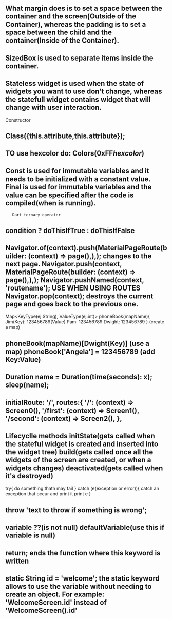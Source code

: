 What margin does is to set a space between the container and the screen(Outside of the Container),
whereas the padding is to set a space between the child and the container(Inside of the Container).
--------------------------------------------------------------------------------------------------------------------------
SizedBox is used to separate items inside the container.
--------------------------------------------------------------------------------------------------------------------------
Stateless widget is used when the state of widgets you want to use don't change, 
whereas the statefull widget contains widget that will change with user interaction.
--------------------------------------------------------------------------------------------------------------------------
Constructor

Class({this.attribute,this.attribute});
--------------------------------------------------------------------------------------------------------------------------
TO use hexcolor do: Colors(0xFF*hexcolor*)
--------------------------------------------------------------------------------------------------------------------------
Const is used for immutable variables and it needs to be initialized with a constant value.
Final is used for immutable variables and the value can be specified after the code is compiled(when is running).
--------------------------------------------------------------------------------------------------------------------------
       Dart ternary operator
condition ? doThisIfTrue : doThisIfFalse
--------------------------------------------------------------------------------------------------------------------------
Navigator.of(context).push(MaterialPageRoute(builder: (context) => page(),),); changes to the next page.
Navigator.push(context, MaterialPageRoute(builder: (context) => page(),),);
Navigator.pushNamed(context, 'routename'); USE WHEN USING ROUTES
Navigator.pop(context); destroys the current page and goes back to the previous one.
--------------------------------------------------------------------------------------------------------------------------
Map<KeyType(ej:String), ValueType(ej:int)> phoneBook(mapName){
	Jim(Key): 123456789(Value)
	Pam: 123456789
	Dwight: 123456789
} (create a map)

phoneBook(mapName)[Dwight(Key)] (use a map)
phoneBook['Angela'] = 123456789 (add Key:Value)
--------------------------------------------------------------------------------------------------------------------------
Duration name = Duration(time(seconds): x);
sleep(name);
--------------------------------------------------------------------------------------------------------------------------
initialRoute: '/',
      routes:{
        '/': (context) => Screen0(),
        '/first': (context) => Screen1(),
        '/second': (context) => Screen2(),
      },
--------------------------------------------------------------------------------------------------------------------------
Lifecyclle methods
initState(gets called when the stateful widget is created and inserted into the widget tree)
build(gets called once all the widgets of the screen are created, or when a widgets changes)
deactivated(gets called when it's destroyed)
--------------------------------------------------------------------------------------------------------------------------
try{
	do something thath may fail
}
catch (e(exception or error)){
	catch an exception that occur
	and print it
	print e
}

throw 'text to throw if something is wrong';
--------------------------------------------------------------------------------------------------------------------------
variable ??(is not null) defaultVariable(use this if variable is null)
--------------------------------------------------------------------------------------------------------------------------
return; ends the function where this keyword is written
--------------------------------------------------------------------------------------------------------------------------
static String id = 'welcome'; the static keyword allows to use the variable without needing to create an object. 
For example: 'WelcomeScreen.id' instead of 'WelcomeScreen().id'
--------------------------------------------------------------------------------------------------------------------------


